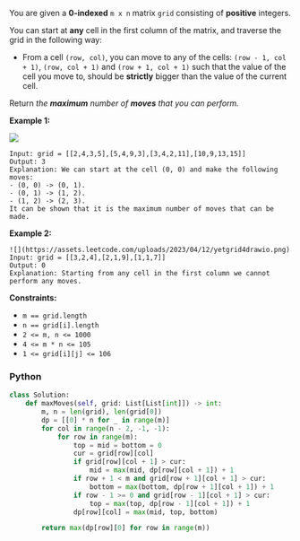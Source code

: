 You are given a  **0-indexed**  `m x n`  matrix  `grid`  consisting of  **positive**  integers.

You can start at  **any**  cell in the first column of the matrix, and traverse the grid in the following way:

- From a cell  `(row, col)`, you can move to any of the cells:  `(row - 1, col + 1)`,  `(row, col + 1)`
  and  `(row + 1, col + 1)`  such that the value of the cell you move to, should be  **strictly**  bigger than the value
  of the current cell.

Return  _the  **maximum**  number of  **moves**  that you can perform._

**Example 1:**

![](https://assets.leetcode.com/uploads/2023/04/11/yetgriddrawio-10.png)
```
Input: grid = [[2,4,3,5],[5,4,9,3],[3,4,2,11],[10,9,13,15]]
Output: 3
Explanation: We can start at the cell (0, 0) and make the following moves:
- (0, 0) -> (0, 1).
- (0, 1) -> (1, 2).
- (1, 2) -> (2, 3).
It can be shown that it is the maximum number of moves that can be made.
```

**Example 2:**
```
![](https://assets.leetcode.com/uploads/2023/04/12/yetgrid4drawio.png)
Input: grid = [[3,2,4],[2,1,9],[1,1,7]]
Output: 0
Explanation: Starting from any cell in the first column we cannot perform any moves.
```

**Constraints:**

- `m == grid.length`
- `n == grid[i].length`
- `2 <= m, n <= 1000`
- `4 <= m * n <= 105`
- `1 <= grid[i][j] <= 106`


### Python

```python
class Solution:
    def maxMoves(self, grid: List[List[int]]) -> int:
        m, n = len(grid), len(grid[0])
        dp = [[0] * n for _ in range(m)]
        for col in range(n - 2, -1, -1):
            for row in range(m):
                top = mid = bottom = 0
                cur = grid[row][col]
                if grid[row][col + 1] > cur:
                    mid = max(mid, dp[row][col + 1]) + 1
                if row + 1 < m and grid[row + 1][col + 1] > cur:
                    bottom = max(bottom, dp[row + 1][col + 1]) + 1
                if row - 1 >= 0 and grid[row - 1][col + 1] > cur:
                    top = max(top, dp[row - 1][col + 1]) + 1
                dp[row][col] = max(mid, top, bottom)

        return max(dp[row][0] for row in range(m))
```